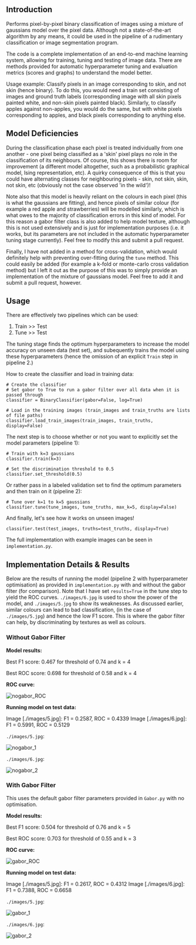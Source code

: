 ## Introduction

Performs pixel-by-pixel binary classification of images using a mixture of gaussians model over the pixel data. Although not a state-of-the-art algorithm by any means, it could be used in the pipeline of a rudimentary classification or image segmentation program.

The code is a complete implementation of an end-to-end machine learning system, allowing for training, tuning and testing of image data. There are methods provided for automatic hyperparameter tuning and evaluation metrics (scores and graphs) to understand the model better.

Usage example: Classify pixels in an image corresponding to skin, and not skin (hence binary). To do this, you would need a train set consisting of images and ground truth labels (corresponding image with all skin pixels painted white, and non-skin pixels painted black). Similarly, to classify apples against non-apples, you would do the same, but with white pixels corresponding to apples, and black pixels corresponding to anything else.

## Model Deficiencies

During the classification phase each pixel is treated individually from one another - one pixel being classified as a 'skin' pixel plays no role in the classification of its neighbours. Of course, this shows there is room for improvement (a different model altogether, such as a probabilistic graphical model, Ising representation, etc). A quirky consequence of this is that you could have alternating classes for neighbouring pixels - skin, not skin, skin, not skin, etc (obviously not the case observed 'in the wild')!

Note also that this model is heavily reliant on the colours in each pixel (this is what the gaussians are fitting), and hence pixels of similar colour (for example a red apple and strawberries) will be modelled similarly, which is what owes to the majority of classification errors in this kind of model. For this reason a gabor filter class is also added to help model texture, although this is not used extensively and is just for implementation purposes (i.e. it works, but its parameters are not included in the automatic hyperparameter tuning stage currently). Feel free to modify this and submit a pull request.

Finally, I have not added in a method for cross-validation, which would definitely help with preventing over-fitting during the `tune` method. This could easily be added (for example a k-fold or monte-carlo cross validation method) but I left it out as the purpose of this was to simply provide an implementation of the mixture of gaussians model. Feel free to add it and submit a pull request, however.

## Usage

There are effectively two pipelines which can be used:

1.  Train >> Test
2.  Tune >> Test

The tuning stage finds the optimum hyperparameters to increase the model accuracy on unseen data (test set), and subequently trains the model using these hyperparameters (hence the omission of an explicit `Train` step in pipeline 2.)

How to create the classifier and load in training data:

~~~~
# Create the classifier
# Set gabor to True to run a gabor filter over all data when it is passed through
classifier = BinaryClassifier(gabor=False, log=True)

# Load in the training images (train_images and train_truths are lists of file paths)
classifier.load_train_images(train_images, train_truths, display=False)
~~~~

The next step is to choose whether or not you want to explicitly set the model parameters (pipeline 1):

~~~~
# Train with k=3 gaussians
classifier.train(k=3)

# Set the discrimination threshold to 0.5
classifier.set_threshold(0.5)
~~~~

Or rather pass in a labeled validation set to find the optimum parameters and then train on it (pipeline 2):

~~~~
# Tune over k=1 to k=5 gaussians
classifier.tune(tune_images, tune_truths, max_k=5, display=False)
~~~~

And finally, let's see how it works on unseen images!

~~~~
classifier.test(test_images, truths=test_truths, display=True)
~~~~

The full implementation with example images can be seen in `implementation.py`.

## Implementation Details & Results

Below are the results of running the model (pipeline 2 with hyperparameter optimisation) as provided in `implementation.py` with and without the gabor filter (for comparison). Note that I have set `results=True` in the tune step to yield the ROC curves. `./images/6.jpg` is used to show the power of the model, and `./images/5.jpg` to show its weaknesses. As discussed earlier, similar colours can lead to bad classification, (in the case of `./images/5.jpg`) and hence the low F1 score. This is where the gabor filter can help, by discriminating by textures as well as colours.

### Without Gabor Filter

**Model results:**

Best F1 score: 0.467 for threshold of 0.74 and k = 4

Best ROC score: 0.698 for threshold of 0.58 and k = 4

**ROC curve:**

![nogabor_ROC](./results/nogabor/ROC.png)

**Running model on test data:**

Image [./images/5.jpg]: F1 = 0.2587, ROC = 0.4339
Image [./images/6.jpg]: F1 = 0.5991, ROC = 0.5129

`./images/5.jpg`:

![nogabor_1](./results/nogabor/1.png)

`./images/6.jpg`:

![nogabor_2](./results/nogabor/2.png)


### With Gabor Filter

This uses the default gabor filter parameters provided in `Gabor.py` with no optimisation.

**Model results:**

Best F1 score: 0.504 for threshold of 0.76 and k = 5

Best ROC score: 0.703 for threshold of 0.55 and k = 3

**ROC curve:**

![gabor_ROC](./results/gabor/ROC.png)

**Running model on test data:**

Image [./images/5.jpg]: F1 = 0.2617, ROC = 0.4312
Image [./images/6.jpg]: F1 = 0.7388, ROC = 0.6658

`./images/5.jpg`:

![gabor_1](./results/gabor/1.png)

`./images/6.jpg`:

![gabor_2](./results/gabor/2.png)

